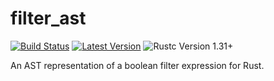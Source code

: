 # filter_ast

[![Build Status](https://github.com/TedDriggs/filter_ast/workflows/CI/badge.svg)](https://github.com/TedDriggs/filter_ast/actions)
[![Latest Version](https://img.shields.io/crates/v/filter_ast.svg)](https://crates.io/crates/filter_ast)
![Rustc Version 1.31+](https://img.shields.io/badge/rustc-1.45+-lightgray.svg)

An AST representation of a boolean filter expression for Rust.
